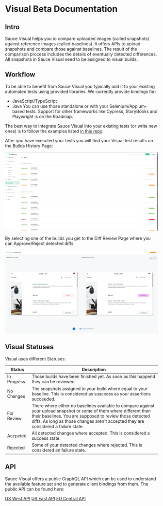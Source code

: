 # Visual Beta Documentation

## Intro

Sauce Visual helps you to compare uploaded images (called snapshots) against reference images (called baselines). It offers APIs to upload snapshots and compare those against baselines. The result of the comparison process includes the details of eventually detected differences. All snapshots in Sauce Visual need to be assigned to visual builds.

## Workflow

To be able to benefit from Sauce Visual you typically add it to your existing automated tests using provided libraries. We currently provide bindings for:
- JavaScript/TypeScript
- Java
You can use those standalone or with your Selenium/Appium-based tests. Support for other frameworks like Cypress, StoryBooks and Playwright is on the Roadmap.

The best way to integrate Sauce Visual into your existing tests (or write new ones) is to follow the examples listed [in this repo](../README.md).

After you have executed your tests you will find your Visual test results on the Builds History Page:

![Diff History Page}](./resources/BuildHistoryPage.png)

By selecting one of the builds you get to the Diff Review Page where you can Approve/Reject detected diffs.


![Diff Review Page}](./resources/DiffReviewPage.png)

## Visual Statuses

Visual uses different Statuses:

| Status   | Description |
| -------- | ----------- |
| In Progress | Those builds have been finished yet. As soon as this happend they can be reviewed |
| No Changes | The snapshots assigned to your build where equal to your baseline. This is considered as susccess as your assertions succeeded. |
| For Review | There where either no baselines available to compare against your upload snapshot or some of them where different then their baselines. You are supposed to review those detected diffs. As long as those changes aren't accepted they are considered a failure state. |
| Accpeted   | All detected changes where accepted. This is considered a success state. |
| Rejected   | Some of your detected changes where rejected. This is considered an failure state. |

## API

Sauce Visual offers a public GraphQL API which can be used to understand the available feature set and to generate client bindings from them. The public API can be found here:

[US West API](https://api.us-west-1.saucelabs.com/v1/visual/graphql)
[US East API](https://api.us-east-4.saucelabs.com/v1/visual/graphql)
[EU Central API](https://api.eu-central-1.saucelabs.com/v1/visual/graphql)